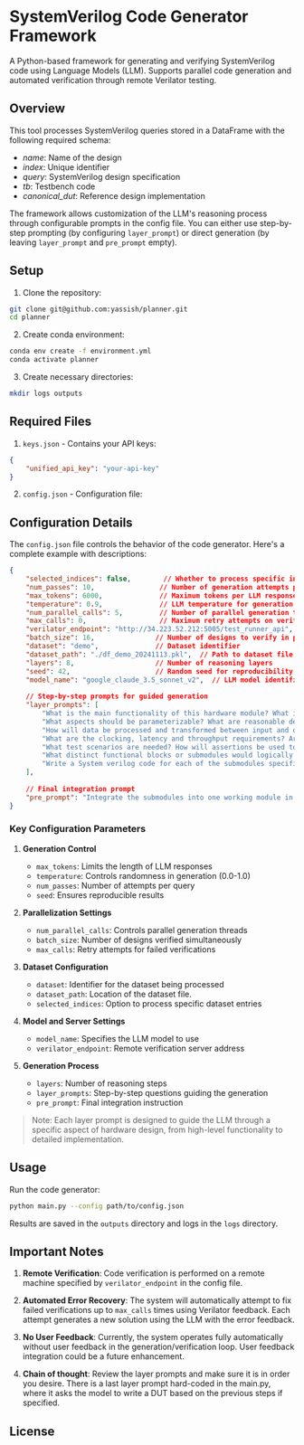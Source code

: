 # SystemVerilog Code Generator Framework

A Python-based framework for generating and verifying SystemVerilog code using Language Models (LLM). Supports parallel code generation and automated verification through remote Verilator testing.

## Overview

This tool processes SystemVerilog queries stored in a DataFrame with the following required schema:
- *name*: Name of the design
- *index*: Unique identifier
- *query*: SystemVerilog design specification
- *tb*: Testbench code
- *canonical_dut*: Reference design implementation

The framework allows customization of the LLM's reasoning process through configurable prompts in the config file. You can either use step-by-step prompting (by configuring `layer_prompt`) or direct generation (by leaving `layer_prompt` and `pre_prompt` empty).

## Setup

1. Clone the repository:
```bash
git clone git@github.com:yassish/planner.git
cd planner
```

2. Create conda environment:
```bash
conda env create -f environment.yml
conda activate planner
```

3. Create necessary directories:
```bash
mkdir logs outputs
```

## Required Files

1. `keys.json` - Contains your API keys:
```json
{
    "unified_api_key": "your-api-key"
}
```

2. `config.json` - Configuration file:
## Configuration Details

The `config.json` file controls the behavior of the code generator. Here's a complete example with descriptions:

```json
{
    "selected_indices": false,        // Whether to process specific indices from dataset. If false, processes all
    "num_passes": 10,                // Number of generation attempts per query
    "max_tokens": 6000,              // Maximum tokens per LLM response
    "temperature": 0.9,              // LLM temperature for generation (higher = more creative)
    "num_parallel_calls": 5,         // Number of parallel generation threads
    "max_calls": 0,                  // Maximum retry attempts on verification failure (0 = no retries)
    "verilator_endpoint": "http://34.223.52.212:5005/test_runner_api",  // Remote Verilator server endpoint
    "batch_size": 16,               // Number of designs to verify in parallel
    "dataset": "demo",              // Dataset identifier
    "dataset_path": "./df_demo_20241113.pkl",  // Path to dataset file
    "layers": 8,                    // Number of reasoning layers
    "seed": 42,                     // Random seed for reproducibility
    "model_name": "google_claude_3.5_sonnet_v2",  // LLM model identifier
    
    // Step-by-step prompts for guided generation
    "layer_prompts": [
        "What is the main functionality of this hardware module? What is the high-level block diagram?",
        "What aspects should be parameterizable? What are reasonable default values?",
        "How will data be processed and transformed between input and output? What registers and combinational logic are needed?",
        "What are the clocking, latency and throughput requirements? Are there specific timing constraints? What signals need to be reset? Should reset be synchronous or asynchronous?",
        "What test scenarios are needed? How will assertions be used to catch issues?",
        "What distinct functional blocks or submodules would logically divide this design? For each submodule identified, what specific task does it perform?",
        "Write a System verilog code for each of the submodules specified. What are the critical interfaces between these submodules?"
    ],
    
    // Final integration prompt
    "pre_prompt": "Integrate the submodules into one working module in SystemVerilog. Include all submodules in your final answer as one working module. Leave no comment referencing previous answers."
}
```

### Key Configuration Parameters

1. **Generation Control**
   - `max_tokens`: Limits the length of LLM responses
   - `temperature`: Controls randomness in generation (0.0-1.0)
   - `num_passes`: Number of attempts per query
   - `seed`: Ensures reproducible results

2. **Parallelization Settings**
   - `num_parallel_calls`: Controls parallel generation threads
   - `batch_size`: Number of designs verified simultaneously
   - `max_calls`: Retry attempts for failed verifications

3. **Dataset Configuration**
   - `dataset`: Identifier for the dataset being processed
   - `dataset_path`: Location of the dataset file.
   - `selected_indices`: Option to process specific dataset entries

4. **Model and Server Settings**
   - `model_name`: Specifies the LLM model to use
   - `verilator_endpoint`: Remote verification server address

5. **Generation Process**
   - `layers`: Number of reasoning steps
   - `layer_prompts`: Step-by-step questions guiding the generation
   - `pre_prompt`: Final integration instruction

> Note: Each layer prompt is designed to guide the LLM through a specific aspect of hardware design, from high-level functionality to detailed implementation.

## Usage

Run the code generator:
```bash
python main.py --config path/to/config.json
```

Results are saved in the `outputs` directory and logs in the `logs` directory.

## Important Notes

1. **Remote Verification**: Code verification is performed on a remote machine specified by `verilator_endpoint` in the config file.

2. **Automated Error Recovery**: The system will automatically attempt to fix failed verifications up to `max_calls` times using Verilator feedback. Each attempt generates a new solution using the LLM with the error feedback.

3. **No User Feedback**: Currently, the system operates fully automatically without user feedback in the generation/verification loop. User feedback integration could be a future enhancement.

4. **Chain of thought**: Review the layer prompts and make sure it is in order you desire. There is a last layer prompt hard-coded in the main.py, where it asks the model to write a DUT based on the previous steps if specified.

## License

